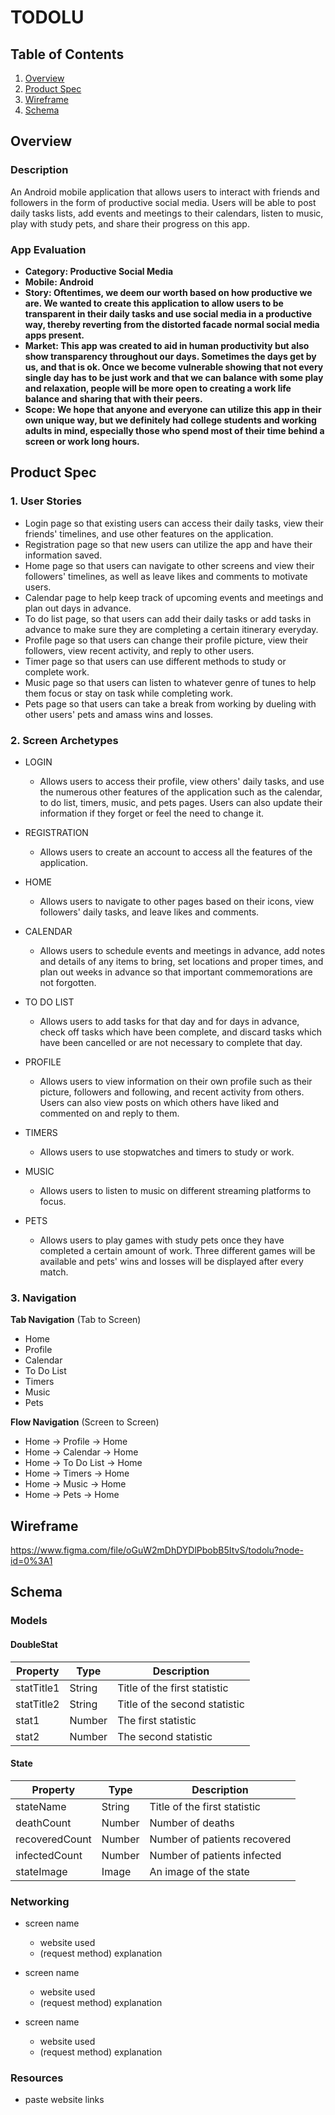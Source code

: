 # TODOLU

## Table of Contents
1. [Overview](#Overview)
1. [Product Spec](#Product-Spec)
1. [Wireframe](#Wireframe)
2. [Schema](#Schema)

## Overview
### Description
An Android mobile application that allows users to interact with friends and followers in the form of productive social media. Users will be able to post daily tasks lists, add events and meetings to their calendars, listen to music, play with study pets, and share their progress on this app. 

### App Evaluation

- **Category: Productive Social Media**
- **Mobile: Android**
- **Story: Oftentimes, we deem our worth based on how productive we are. We wanted to create this application to allow users to be transparent in their daily tasks and use social media in a productive way, thereby reverting from the distorted facade normal social media apps present.**
- **Market: This app was created to aid in human productivity but also show transparency throughout our days. Sometimes the days get by us, and that is ok. Once we become vulnerable showing that not every single day has to be just work and that we can balance with some play and relaxation, people will be more open to creating a work life balance and sharing that with their peers.**
- **Scope: We hope that anyone and everyone can utilize this app in their own unique way, but we definitely had college students and working adults in mind, especially those who spend most of their time behind a screen or work long hours.**

## Product Spec

### 1. User Stories 

* Login page so that existing users can access their daily tasks, view their friends' timelines, and use other features on the application.
* Registration page so that new users can utilize the app and have their information saved.
* Home page so that users can navigate to other screens and view their followers' timelines, as well as leave likes and comments to motivate users.
* Calendar page to help keep track of upcoming events and meetings and plan out days in advance.
* To do list page, so that users can add their daily tasks or add tasks in advance to make sure they are completing a certain itinerary everyday.
* Profile page so that users can change their profile picture, view their followers, view recent activity, and reply to other users.
* Timer page so that users can use different methods to study or complete work.
* Music page so that users can listen to whatever genre of tunes to help them focus or stay on task while completing work. 
* Pets page so that users can take a break from working by dueling with other users' pets and amass wins and losses. 


### 2. Screen Archetypes

* LOGIN
   * Allows users to access their profile, view others' daily tasks, and use the numerous other features of the application such as the calendar, to do list, timers, music, and pets pages. Users can also update their information if they forget or feel the need to change it. 
   
* REGISTRATION
   * Allows users to create an account to access all the features of the application.

* HOME
   * Allows users to navigate to other pages based on their icons, view followers' daily tasks, and leave likes and comments. 

* CALENDAR
   * Allows users to schedule events and meetings in advance, add notes and details of any items to bring, set locations and proper times, and plan out weeks in advance so that important commemorations are not forgotten.

* TO DO LIST
   * Allows users to add tasks for that day and for days in advance, check off tasks which have been complete, and discard tasks which have been cancelled or are not necessary to complete that day.

* PROFILE
   * Allows users to view information on their own profile such as their picture, followers and following, and recent activity from others. Users can also view posts on which others have liked and commented on and reply to them. 

* TIMERS
   * Allows users to use stopwatches and timers to study or work. 
   
* MUSIC 
   * Allows users to listen to music on different streaming platforms to focus. 
   
* PETS 
   * Allows users to play games with study pets once they have completed a certain amount of work. Three different games will be available and pets' wins and losses will be displayed after every match. 

### 3. Navigation

**Tab Navigation** (Tab to Screen)

* Home
* Profile 
* Calendar 
* To Do List 
* Timers
* Music 
* Pets 

**Flow Navigation** (Screen to Screen)

* Home &#8594; Profile &#8594; Home 
* Home &#8594; Calendar &#8594; Home 
* Home &#8594; To Do List &#8594; Home 
* Home &#8594; Timers &#8594; Home 
* Home &#8594; Music &#8594; Home
* Home &#8594; Pets &#8594; Home 

## Wireframe
https://www.figma.com/file/oGuW2mDhDYDlPbobB5ItvS/todolu?node-id=0%3A1

## Schema 
### Models
#### DoubleStat

   | Property      | Type     | Description |
   | ------------- | -------- | ------------|
   | statTitle1         | String     | Title of the first statistic                        |
   | statTitle2     | String   | Title of the second statistic                             |
   | stat1        | Number   | The first statistic   |
   | stat2      | Number   | The second statistic |
   
   #### State

   | Property      | Type     | Description |
   | ------------- | -------- | ------------|
   | stateName         | String     | Title of the first statistic                        |
   | deathCount     | Number   | Number of deaths                             |
   | recoveredCount        | Number   | Number of patients recovered   |
   | infectedCount      | Number   | Number of patients infected |
   | stateImage | Image | An image of the state |
   
### Networking

* screen name
  * website used
  * (request method) explanation 

* screen name
  * website used
  * (request method) explanation 

* screen name
  * website used
  * (request method) explanation  
   
### Resources 
- paste website links
